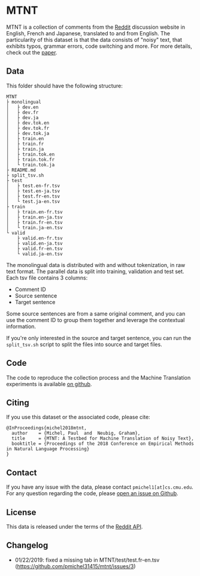 # MTNT

MTNT is a collection of comments from the [Reddit](www.reddit.com) discussion website in English, French and Japanese, translated to and from English. The particularity of this dataset is that the data consists of "noisy" text, that exhibits typos, grammar errors, code switching and more. For more details, check out the [paper](http://www.cs.cmu.edu/~pmichel1/hosting/mtnt-emnlp.pdf).

## Data

This folder should have the following structure:

```
MTNT
├ monolingual
│   ├ dev.en
│   ├ dev.fr
│   ├ dev.ja
│   ├ dev.tok.en
│   ├ dev.tok.fr
│   ├ dev.tok.ja
│   ├ train.en
│   ├ train.fr
│   ├ train.ja
│   ├ train.tok.en
│   ├ train.tok.fr
│   └ train.tok.ja
├ README.md
├ split_tsv.sh
├ test
│   ├ test.en-fr.tsv
│   ├ test.en-ja.tsv
│   ├ test.fr-en.tsv
│   └ test.ja-en.tsv
├ train
│   ├ train.en-fr.tsv
│   ├ train.en-ja.tsv
│   ├ train.fr-en.tsv
│   └ train.ja-en.tsv
└ valid
    ├ valid.en-fr.tsv
    ├ valid.en-ja.tsv
    ├ valid.fr-en.tsv
    └ valid.ja-en.tsv
```

The monolingual data is distributed with and without tokenization, in raw text format. The parallel data is split into training, validation and test set. Each tsv file contains 3 columns:

- Comment ID
- Source sentence
- Target sentence

Some source sentences are from a same original comment, and you can use the comment ID to group them together and leverage the contextual information.

If you're only interested in the source and target sentence, you can run the `split_tsv.sh` script to split the files into source and target files.

## Code

The code to reproduce the collection process and the Machine Translation experiments is available [on github](https://github.com/pmichel31415/mtnt).

## Citing

If you use this dataset or the associated code, please cite:

```
@InProceedings{michel2018mtnt,
  author    = {Michel, Paul  and  Neubig, Graham},
  title     = {MTNT: A Testbed for Machine Translation of Noisy Text},
  booktitle = {Proceedings of the 2018 Conference on Empirical Methods in Natural Language Processing}
}
```

## Contact

If you have any issue with the data, please contact `pmichel1[at]cs.cmu.edu`. For any question regarding the code, please [open an issue on Github](https://github.com/pmichel31415/mtnt/issues).

## License

This data is released under the terms of the [Reddit API](https://www.reddit.com/wiki/api).

## Changelog

- 01/22/2019: fixed a missing tab in MTNT/test/test.fr-en.tsv (https://github.com/pmichel31415/mtnt/issues/3)
